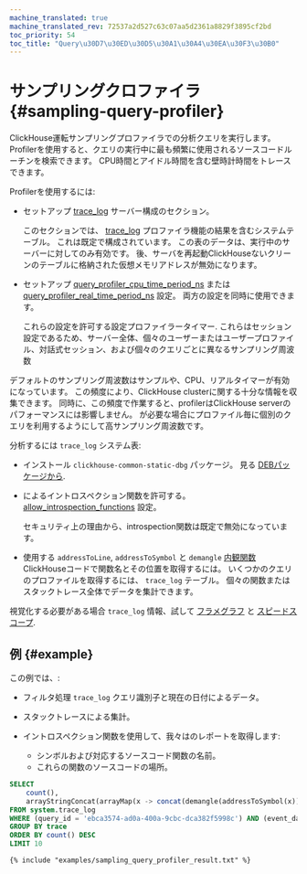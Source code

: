 ```yaml
---
machine_translated: true
machine_translated_rev: 72537a2d527c63c07aa5d2361a8829f3895cf2bd
toc_priority: 54
toc_title: "Query\u30D7\u30ED\u30D5\u30A1\u30A4\u30EA\u30F3\u30B0"
---
```


# サンプリングクロファイラ {#sampling-query-profiler}

ClickHouse運転サンプリングプロファイラでの分析クエリを実行します。 Profilerを使用すると、クエリの実行中に最も頻繁に使用されるソースコードルーチンを検索できます。 CPU時間とアイドル時間を含む壁時計時間をトレースできます。

Profilerを使用するには:

-   セットアップ [trace_log](../server-configuration-parameters/settings.md#server_configuration_parameters-trace_log) サーバー構成のセクション。

    このセクションでは、 [trace_log](../../operations/system-tables.md#system_tables-trace_log) プロファイラ機能の結果を含むシステムテーブル。 これは既定で構成されています。 この表のデータは、実行中のサーバーに対してのみ有効です。 後、サーバを再起動ClickHouseないクリーンのテーブルに格納された仮想メモリアドレスが無効になります。

-   セットアップ [query_profiler_cpu_time_period_ns](../settings/settings.md#query_profiler_cpu_time_period_ns) または [query_profiler_real_time_period_ns](../settings/settings.md#query_profiler_real_time_period_ns) 設定。 両方の設定を同時に使用できます。

    これらの設定を許可する設定プロファイラータイマー. これらはセッション設定であるため、サーバー全体、個々のユーザーまたはユーザープロファイル、対話式セッション、および個々のクエリごとに異なるサンプリング周波数

デフォルトのサンプリング周波数はサンプルや、CPU、リアルタイマーが有効になっています。 この頻度により、ClickHouse clusterに関する十分な情報を収集できます。 同時に、この頻度で作業すると、profilerはClickHouse serverのパフォーマンスには影響しません。 が必要な場合にプロファイル毎に個別のクエリを利用するようにして高サンプリング周波数です。

分析するには `trace_log` システム表:

-   インストール `clickhouse-common-static-dbg` パッケージ。 見る [DEBパッケージから](../../getting-started/install.md#install-from-deb-packages).

-   によるイントロスペクション関数を許可する。 [allow_introspection_functions](../settings/settings.md#settings-allow_introspection_functions) 設定。

    セキュリティ上の理由から、introspection関数は既定で無効になっています。

-   使用する `addressToLine`, `addressToSymbol` と `demangle` [内観関数](../../sql-reference/functions/introspection.md) ClickHouseコードで関数名とその位置を取得するには。 いくつかのクエリのプロファイルを取得するには、 `trace_log` テーブル。 個々の関数またはスタックトレース全体でデータを集計できます。

視覚化する必要がある場合 `trace_log` 情報、試して [フラメグラフ](../../interfaces/third-party/gui/#clickhouse-flamegraph) と [スピードスコープ](https://github.com/laplab/clickhouse-speedscope).

## 例 {#example}

この例では、:

-   フィルタ処理 `trace_log` クエリ識別子と現在の日付によるデータ。

-   スタックトレースによる集計。

-   イントロスペクション関数を使用して、我々はのレポートを取得します:

    -   シンボルおよび対応するソースコード関数の名前。
    -   これらの関数のソースコードの場所。

<!-- -->

``` sql
SELECT
    count(),
    arrayStringConcat(arrayMap(x -> concat(demangle(addressToSymbol(x)), '\n    ', addressToLine(x)), trace), '\n') AS sym
FROM system.trace_log
WHERE (query_id = 'ebca3574-ad0a-400a-9cbc-dca382f5998c') AND (event_date = today())
GROUP BY trace
ORDER BY count() DESC
LIMIT 10
```

``` text
{% include "examples/sampling_query_profiler_result.txt" %}
```
